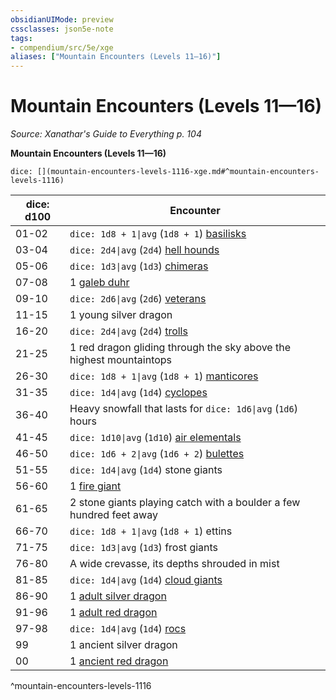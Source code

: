 ```yaml
---
obsidianUIMode: preview
cssclasses: json5e-note
tags:
- compendium/src/5e/xge
aliases: ["Mountain Encounters (Levels 11—16)"]
---
```

# Mountain Encounters (Levels 11—16)
*Source: Xanathar's Guide to Everything p. 104* 

**Mountain Encounters (Levels 11—16)**

`dice: [](mountain-encounters-levels-1116-xge.md#^mountain-encounters-levels-1116)`

| dice: d100 | Encounter |
|------------|-----------|
| 01-02 | `dice: 1d8 + 1\|avg` (`1d8 + 1`) [basilisks](compendium/bestiary/monstrosity/basilisk.md) |
| 03-04 | `dice: 2d4\|avg` (`2d4`) [hell hounds](compendium/bestiary/fiend/hell-hound.md) |
| 05-06 | `dice: 1d3\|avg` (`1d3`) [chimeras](compendium/bestiary/monstrosity/chimera.md) |
| 07-08 | 1 [galeb duhr](compendium/bestiary/elemental/galeb-duhr.md) |
| 09-10 | `dice: 2d6\|avg` (`2d6`) [veterans](compendium/bestiary/humanoid/veteran.md) |
| 11-15 | 1 young silver dragon |
| 16-20 | `dice: 2d4\|avg` (`2d4`) [trolls](compendium/bestiary/giant/troll.md) |
| 21-25 | 1 red dragon gliding through the sky above the highest mountaintops |
| 26-30 | `dice: 1d8 + 1\|avg` (`1d8 + 1`) [manticores](compendium/bestiary/monstrosity/manticore.md) |
| 31-35 | `dice: 1d4\|avg` (`1d4`) [cyclopes](compendium/bestiary/giant/cyclops.md) |
| 36-40 | Heavy snowfall that lasts for `dice: 1d6\|avg` (`1d6`) hours |
| 41-45 | `dice: 1d10\|avg` (`1d10`) [air elementals](compendium/bestiary/elemental/air-elemental.md) |
| 46-50 | `dice: 1d6 + 2\|avg` (`1d6 + 2`) [bulettes](compendium/bestiary/monstrosity/bulette.md) |
| 51-55 | `dice: 1d4\|avg` (`1d4`) stone giants |
| 56-60 | 1 [fire giant](compendium/bestiary/giant/fire-giant.md) |
| 61-65 | 2 stone giants playing catch with a boulder a few hundred feet away |
| 66-70 | `dice: 1d8 + 1\|avg` (`1d8 + 1`) ettins |
| 71-75 | `dice: 1d3\|avg` (`1d3`) frost giants |
| 76-80 | A wide crevasse, its depths shrouded in mist |
| 81-85 | `dice: 1d4\|avg` (`1d4`) [cloud giants](compendium/bestiary/giant/cloud-giant.md) |
| 86-90 | 1 [adult silver dragon](compendium/bestiary/dragon/adult-silver-dragon.md) |
| 91-96 | 1 [adult red dragon](compendium/bestiary/dragon/adult-red-dragon.md) |
| 97-98 | `dice: 1d4\|avg` (`1d4`) [rocs](compendium/bestiary/monstrosity/roc.md) |
| 99 | 1 ancient silver dragon |
| 00 | 1 [ancient red dragon](compendium/bestiary/dragon/ancient-red-dragon.md) |
^mountain-encounters-levels-1116